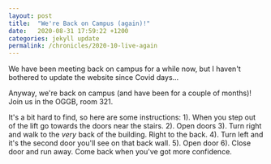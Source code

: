```yaml
---
layout: post
title:  "We're Back on Campus (again)!"
date:   2020-08-31 17:59:22 +1200
categories: jekyll update
permalink: /chronicles/2020-10-live-again
---
```


We have been meeting back on campus for a while now, but I haven't bothered to update the website since Covid days...

Anyway, we're back on campus (and have been for a couple of months)! Join us in the OGGB, room 321.

It's a bit hard to find, so here are some instructions: 
1). When you step out of the lift go towards the doors near the stairs.
2). Open doors
3). Turn right and walk to the *very* back of the building. Right to the back.
4). Turn left and it's the second door you'll see on that back wall.
5). Open door
6). Close door and run away. Come back when you've got more confidence.
